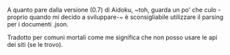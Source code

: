 A quanto pare dalla versione (0.7) di Aidoku, ~toh, guarda un po' che culo -proprio quando mi decido a sviluppare-~ è sconsigliabile utilizzare il parsing per i documenti .json.

Tradotto per comuni mortali come me significa che non posso usare le api dei siti (se le trovo).
